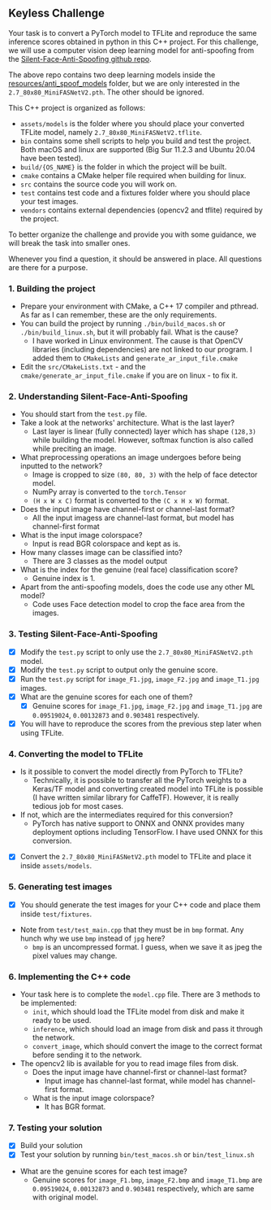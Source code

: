 ## Keyless Challenge

Your task is to convert a PyTorch model to TFLite and reproduce the same inference scores obtained in python in this C++ project. For this challenge, we will use a computer vision deep learning model for anti-spoofing from the [Silent-Face-Anti-Spoofing github repo](https://github.com/minivision-ai/Silent-Face-Anti-Spoofing).

The above repo contains two deep learning models inside the [resources/anti_spoof_models](https://github.com/minivision-ai/Silent-Face-Anti-Spoofing/tree/master/resources/anti_spoof_models) folder, but we are only interested in the `2.7_80x80_MiniFASNetV2.pth`. The other should be ignored.

This C++ project is organized as follows:

- `assets/models` is the folder where you should place your converted TFLite model, namely `2.7_80x80_MiniFASNetV2.tflite`.
- `bin` contains some shell scripts to help you build and test the project. Both macOS and linux are supported (Big Sur 11.2.3 and Ubuntu 20.04 have been tested).
- `build/{OS_NAME}` is the folder in which the project will be built.
- `cmake` contains a CMake helper file required when building for linux.
- `src` contains the source code you will work on.
- `test` contains test code and a fixtures folder where you should place your test images.
- `vendors` contains external dependencies (opencv2 and tflite) required by the project.

To better organize the challenge and provide you with some guidance, we will break the task into smaller ones. 

Whenever you find a question, it should be answered in place. All questions are there for a purpose.

### 1. Building the project

- Prepare your environment with CMake, a C++ 17 compiler and pthread. As far as I can remember, these are the only requirements.
- You can build the project by running `./bin/build_macos.sh` or `./bin/build_linux.sh`, but it will probably fail. What is the cause?
  - I have worked in Linux environment. The cause is that OpenCV libraries (including dependencies) are not linked to our program. I added them to `CMakeLists` and `generate_ar_input_file.cmake`
- Edit the `src/CMakeLists.txt` - and the `cmake/generate_ar_input_file.cmake` if you are on linux - to fix it.

### 2. Understanding Silent-Face-Anti-Spoofing

- You should start from the `test.py` file.
- Take a look at the networks' architecture. What is the last layer?
  - Last layer is linear (fully connected) layer which has shape `(128,3)` while building the model. However, softmax function is also called while preciting an image.  
- What preprocessing operations an image undergoes before being inputted to the network?
  - Image is cropped to size `(80, 80, 3)` with the help of face detector model.
  - NumPy array is converted to the `torch.Tensor`
  - `(H x W x C)` format is converted to the `(C x H x W)` format. 
- Does the input image have channel-first or channel-last format?
  - All the input imagess are channel-last format, but model has channel-first format
- What is the input image colorspace?
  - Input is read BGR colorspace and kept as is.
- How many classes image can be classified into?
  - There are 3 classes as the model output
- What is the index for the genuine (real face) classification score?
  - Genuine index is 1.
- Apart from the anti-spoofing models, does the code use any other ML model?
  - Code uses Face detection model to crop the face area from the images.

### 3. Testing Silent-Face-Anti-Spoofing

- [x] Modify the `test.py` script to only use the `2.7_80x80_MiniFASNetV2.pth` model.
- [x] Modify the `test.py` script to output only the genuine score.
- [x] Run the `test.py` script for `image_F1.jpg`, `image_F2.jpg` and `image_T1.jpg` images.
- [x] What are the genuine scores for each one of them?
  - [x] Genuine scores for `image_F1.jpg`, `image_F2.jpg` and `image_T1.jpg` are `0.09519024`, `0.00132873` and `0.903481` respectively.
- [x] You will have to reproduce the scores from the previous step later when using TFLite.

### 4. Converting the model to TFLite

- Is it possible to convert the model directly from PyTorch to TFLite?
  - Technically, it is possible to transfer all the PyTorch weights to a Keras/TF model and converting created model into TFLite is possible (I have written similar library for CaffeTF). However, it is really tedious job for most cases.
- If not, which are the intermediates required for this conversion?
  - PyTorch has native support to ONNX and ONNX provides many deployment options including TensorFlow. I have used ONNX for this conversion.
- [x] Convert the `2.7_80x80_MiniFASNetV2.pth` model to TFLite and place it inside `assets/models`.

### 5. Generating test images
 
- [x] You should generate the test images for your C++ code and place them inside `test/fixtures`.
- Note from `test/test_main.cpp` that they must be in `bmp` format. Any hunch why we use `bmp` instead of `jpg` here?
  - `bmp` is an uncompressed format. I guess, when we save it as jpeg the pixel values may change.
### 6. Implementing the C++ code

- Your task here is to complete the `model.cpp` file. There are 3 methods to be implemented:
  - `init`, which should load the TFLite model from disk and make it ready to be used.
  - `inference`, which should load an image from disk and pass it through the network.
  - `convert_image`, which should convert the image to the correct format before sending it to the network.
- The opencv2 lib is available for you to read image files from disk.
  - Does the input image have channel-first or channel-last format?
    - Input image has channel-last format, while model has channel-first format.
  - What is the input image colorspace?
    - It has BGR format.

### 7. Testing your solution

- [x] Build your solution
- [x] Test your solution by running `bin/test_macos.sh` or `bin/test_linux.sh`
- What are the genuine scores for each test image?
  - Genuine scores for `image_F1.bmp`, `image_F2.bmp` and `image_T1.bmp` are `0.09519024`, `0.00132873` and `0.903481` respectively, which are same with original model.
